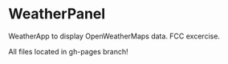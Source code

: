# WeatherPanel
WeatherApp to display OpenWeatherMaps data. FCC excercise.

All files located in gh-pages branch!
